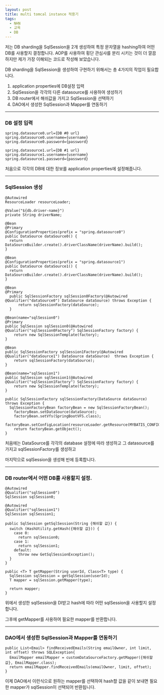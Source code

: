 ```yaml
---
layout: post
title: multi tomcal instance 적용기
tags:
  - NHN
  - 교육
  - DB
---
```


저는 DB sharding을 SqlSession을 2개 생성하여 특정 문자열을 hashing하여 어떤 DB를 사용할지 결정합니다.
AOP를 사용하여 횡단 관심사를 분리 시키는 것이 더 깔끔하지만 제가 가장 이해되는 코드로 작성해 보았습니다.

DB sharding을 SqlSession을 생성하여 구현하기 위해서는 총 4가지의 작업이 필요합니다. 
1. application properties에 DB설정 입력
1. SqlSession을 각각의 다른 datasource를 사용하여 생성하기
1. DB router에서 해쉬값을 가지고 SqlSession을 선택하기
1. DAO에서 생성한 SqlSession과 Mapper를 연동하기

---
### DB 설정 입력
```
spring.datasource0.url={DB #0 url}
spring.datasource0.username={username}
spring.datasource0.password={password}

spring.datasource1.url={DB #1 url}
spring.datasource1.username={username}
spring.datasource1.password={password}
```
처음으로 각각의 DB에 대한 정보를 application properties에 설정해줍니다.

---

### SqlSession 생성
```
@Autowired
ResourceLoader resourceLoader;

@Value("${db.driver-name}")
private String driverName;

@Bean
@Primary
@ConfigurationProperties(prefix = "spring.datasource0")
public DataSource dataSource0() {
  return DataSourceBuilder.create().driverClassName(driverName).build();
}

@Bean
@ConfigurationProperties(prefix = "spring.datasource1")
public DataSource dataSource1() {
  return DataSourceBuilder.create().driverClassName(driverName).build();
}

@Bean
@Primary
  public SqlSessionFactory sqlSession0Factory(@Autowired @Qualifier("dataSource0") DataSource dataSource) throws Exception {
      return sqlSessionFactory(dataSource);
  }

@Bean(name="sqlSession0")
@Primary
public SqlSession sqlSession0(@Autowired @Qualifier("sqlSession0Factory") SqlSessionFactory factory) {
    return new SqlSessionTemplate(factory);
}

@Bean
public SqlSessionFactory sqlSession1Factory(@Autowired @Qualifier("dataSource1") DataSource dataSource)  throws Exception {
    return sqlSessionFactory(dataSource);
}

@Bean(name="sqlSession1")
public SqlSession sqlSession1(@Autowired @Qualifier("sqlSession1Factory") SqlSessionFactory factory) {
    return new SqlSessionTemplate(factory);
}

public SqlSessionFactory sqlSessionFactory(DataSource dataSource) throws Exception {
  SqlSessionFactoryBean factoryBean = new SqlSessionFactoryBean();
    factoryBean.setDataSource(dataSource);
    factoryBean.setVfs(SpringBootVFS.class);
    factoryBean.setConfigLocation(resourceLoader.getResource(MYBATIS_CONFIG));
    return factoryBean.getObject();
}
```
처음에는 DataSource를 각각의 database 설정에 따라 생성하고
그 datasource를 가지고 sqlSessionFactory를 생성하고 

마지막으로 sqlSession을 생성해 빈에 등록합니다.

---

### DB router에서 어떤 DB를 사용할지 설정.

```
@Autowired
@Qualifier("sqlSession0")
SqlSession sqlSession0;

@Autowired
@Qualifier("sqlSession1")
SqlSession sqlSession1;

public SqlSession getSqlSession(String {해쉬할 값}) {
  switch (HashUtility.getHash({해쉬할 값})) {
    case 0:
      return sqlSession0;
    case 1:
      return sqlSession1;
    default:
      throw new GetSqlSessionException();
  }
}

public <T> T getMapper(String userId, Class<T> type) {
  SqlSession sqlSession = getSqlSession(userId);
  T mapper = sqlSession.getMapper(type);

  return mapper;
}
```

위에서 생성한 sqlSession을 DI받고 hash에 따라 어떤 sqlSession을 사용할지 설정합니다.

그후에 getMapper를 사용하여 필요한 mapper를 반환합니다.

---

### DAO에서 생성한 SqlSession과 Mapper를 연동하기

```
public List<Email> findReceivedEmails(String emailOwner, int limit, int offset) throws SQLException{
  EmailMapper emailMapper = customDataSourceFactory.getMapper({해쉬할 값}, EmailMapper.class);
  return emailMapper.findReceivedEmails(emailOwner, limit, offset);
}
```

이제 DAO에서 이런식으로 원하는 mapper를 선택하여 hash할 값을 같이 보내면 필요한 mapper가 sqlSession이 선택되어 반환됩니다.

